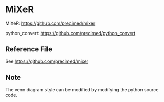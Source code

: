 # MiXeR

MiXeR: https://github.com/precimed/mixer

python_convert: https://github.com/precimed/python_convert

## Reference File

See https://github.com/precimed/mixer

## Note

The venn diagram style can be modified by modifying the python source code.
